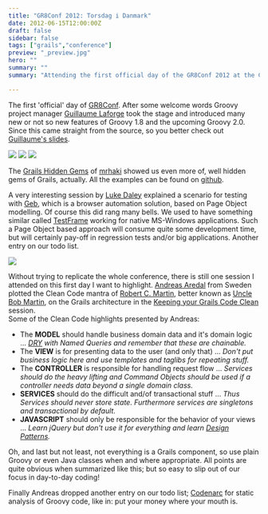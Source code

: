 ```yaml
---
title: "GR8Conf 2012: Torsdag i Danmark"
date: 2012-06-15T12:00:00Z
draft: false
sidebar: false
tags: ["grails","conference"]
preview: "_preview.jpg"
hero: ""
summary: ""
summary: "Attending the first official day of the GR8Conf 2012 at the Copenhagen IT University."

---
```


The first 'official' day of [GR8Conf](http://gr8conf.eu/). After some welcome words Groovy project manager [Guillaume Laforge](http://gr8conf.eu/Speakers/Guillaume-Laforge) took the stage and introduced many new or not so new features of Groovy 1.8 and the upcoming Groovy 2.0. Since this came straight from the source, so you better check out [Guillaume's slides](http://www.slideshare.net/glaforge/groovy-18-and-20-at-gr8conf-europe-2012).

![](welcome.jpg)
![](_preview.jpg)
![](groovy.jpg)

The [Grails Hidden Gems](http://gr8conf.eu/Presentations/Grails-hidden-Gems) of [mrhaki](http://gr8conf.eu/Speakers/MrHaKi) showed us even more of, well hidden gems of Grails, actually. All the examples can be found on [github](https://github.com/mrhaki/gr8conf2012-grails-hidden-gems).


A very interesting session by [Luke Daley](http://gr8conf.eu/Speakers/Luke-Daley) explained a scenario for testing with [Geb](http://www.gebish.org/), which is a browser automation solution, based on Page Object modelling. Of course this did rang many bells. We used to have something similar called [TestFrame](http://nl.wikipedia.org/wiki/TestFrame) working for native MS-Windows applications. Such a Page Object based approach will consume quite some development time, but will certainly pay-off in regression tests and/or big applications. Another entry on our todo list.

![](lobby.jpg)

Without trying to replicate the whole conference, there is still one session I attended on this first day I want to highlight. [Andreas Aredal](http://gr8conf.eu/Speakers/Andreas-Aredal) from Sweden plotted the Clean Code mantra of [Robert C. Martin](https://twitter.com/#!/unclebobmartin), better known as [Uncle Bob Martin](http://devnology.nl/podcast/10-content/98-devnology-podcast-006), on the Grails architecture in the [Keeping your Grails Code Clean](http://gr8conf.eu/Presentations/Keeping-your-Grails-code-clean) session.  
Some of the Clean Code highlights presented by Andreas:

- The **MODEL** should handle business domain data and it's domain logic ... _[DRY](http://en.wikipedia.org/wiki/Don't_repeat_yourself) with Named Queries and remember that these are chainable._
- The **VIEW** is for presenting data to the user (and only that) ... _Don't put business logic here and use templates and taglibs for repeating stuff._
- The **CONTROLLER** is responsible for handling request flow ... _Services should do the heavy lifting and Command Objects should be used if a controller needs data beyond a single domain class._
- **SERVICES** should do the difficult and/of transactional stuff ... _Thus Services should never store state. Furthermore services are singletons and transactional by default._
- **JAVASCRIPT** should only be responsible for the behavior of your views ... _Learn jQuery but don't use it for everything and learn [Design Patterns](https://refactoring.guru/design-patterns/catalog)._

Oh, and last but not least, not everything is a Grails component, so use plain Groovy or even Java classes when and where appropriate. All points are quite obvious when summarized like this; but so easy to slip out of our focus in day-to-day coding! 

Finally Andreas dropped another entry on our todo list; [Codenarc](http://codenarc.sourceforge.net/) for static analysis of Groovy code, like in: put your money where your mouth is.